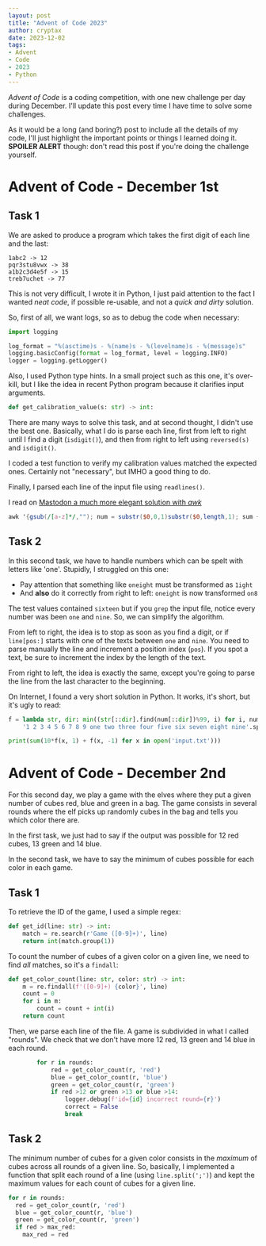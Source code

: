 ```yaml
---
layout: post
title: "Advent of Code 2023"
author: cryptax
date: 2023-12-02
tags:
- Advent
- Code
- 2023
- Python
---
```


*Advent of Code* is a coding competition, with one new challenge per day during December. I'll update this post every time I have time to solve some challenges.

As it would be a long (and boring?) post to include all the details of my code, I'll just highlight the important points or things I learned doing it. **SPOILER ALERT** though: don't read this post if you're doing the challenge yourself.

# Advent of Code - December 1st

## Task 1 

We are asked to produce a program which takes the first digit of each line and the last:

```
1abc2 -> 12
pqr3stu8vwx -> 38
a1b2c3d4e5f -> 15
treb7uchet -> 77
```

This is not very difficult, I wrote it in Python, I just paid attention to the fact I wanted *neat code*, if possible re-usable, and not a *quick and dirty* solution.

So, first of all, we want logs, so as to debug the code when necessary:

```python
import logging

log_format = "%(asctime)s - %(name)s - %(levelname)s - %(message)s" 
logging.basicConfig(format = log_format, level = logging.INFO)
logger = logging.getLogger()
```

Also, I used Python type hints. In a small project such as this one, it's over-kill, but I like the idea in recent Python program because it clarifies input arguments.

```python
def get_calibration_value(s: str) -> int:
```

There are many ways to solve this task, and at second thought, I didn't use the best one. Basically, what I do is parse each line, first from left to right until I find a digit (`isdigit()`), and then from right to left using `reversed(s)` and `isdigit()`.

I coded a test function to verify my calibration values matched the expected ones. Certainly not "necessary", but IMHO a good thing to do.

Finally, I parsed each line of the input file using `readlines()`.


I read on [Mastodon a much more elegant solution with *awk*](https://chaos.social/@root42/111505305360222320)

```awk
awk '{gsub(/[a-z]*/,""); num = substr($0,0,1)substr($0,length,1); sum += num } END {print sum}' < input.txt
```

## Task 2

In this second task, we have to handle numbers which can be spelt with letters like 'one'. Stupidly, I struggled on this one:

- Pay attention that something like `oneight` must be transformed as `1ight`
- And **also** do it correctly from right to left: `oneight` is now transformed `on8`

The test values contained `sixteen` but if you `grep` the input file, notice every number was been `one` and `nine`. So, we can simplify the algorithm.

From left to right, the idea is to stop as soon as you find a digit, or if `line[pos:]` starts with one of the texts between `one` and `nine`. You need to parse manually the line and increment a position index (`pos`). If you spot a text, be sure to increment the index by the length of the text.

From right to left, the idea is exactly the same, except you're going to parse the line from the last character to the beginning.

On Internet, I found a very short solution in Python. It works, it's short, but it's ugly to read:

```python
f = lambda str, dir: min((str[::dir].find(num[::dir])%99, i) for i, num in enumerate(
    '1 2 3 4 5 6 7 8 9 one two three four five six seven eight nine'.split()))[1]%9+1

print(sum(10*f(x, 1) + f(x, -1) for x in open('input.txt')))
```

# Advent of Code - December 2nd

For this second day, we play a game with the elves where they put a given number of cubes red, blue and green in a bag. The game consists in several rounds where the elf picks up randomly cubes in the bag and tells you which color there are.

In the first task, we just had to say if the output was possible for 12 red cubes, 13 green and 14 blue.

In the second task, we have to say the minimum of cubes possible for each color in each game.

## Task 1

To retrieve the ID of the game, I used a simple regex:

```python
def get_id(line: str) -> int:
    match = re.search(r'Game ([0-9]+)', line)
    return int(match.group(1))
```

To count the number of cubes of a given color on a given line, we need to find *all* matches, so it's a `findall`:

```python
def get_color_count(line: str, color: str) -> int:
    m = re.findall(f'([0-9]+) {color}', line)
    count = 0
    for i in m:
        count = count + int(i)
    return count
```

Then, we parse each line of the file. A game is subdivided in what I called "rounds". We check that we don't have more 12 red, 13 green and 14 blue in each round.

```python
        for r in rounds:
            red = get_color_count(r, 'red')
            blue = get_color_count(r, 'blue')
            green = get_color_count(r, 'green')
            if red >12 or green >13 or blue >14:
                logger.debug(f'id={id} incorrect round={r}')
                correct = False
                break
```

## Task 2

The minimum number of cubes for a given color consists in the *maximum* of cubes across all rounds of a given line. So, basically, I implemented a function that split each round of a line (using `line.split(';')`) and kept the maximum values for each count of cubes for a given line.

```python
for r in rounds:
  red = get_color_count(r, 'red')
  blue = get_color_count(r, 'blue')
  green = get_color_count(r, 'green')
  if red > max_red:
    max_red = red
```
